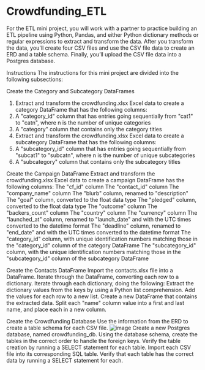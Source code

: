 # Crowdfunding_ETL
For the ETL mini project, you will work with a partner to practice building an ETL pipeline using Python, Pandas, and either Python dictionary methods or regular expressions to extract and transform the data. After you transform the data, you'll create four CSV files and use the CSV file data to create an ERD and a table schema. Finally, you’ll upload the CSV file data into a Postgres database.

Instructions
The instructions for this mini project are divided into the following subsections:

Create the Category and Subcategory DataFrames
  1. Extract and transform the crowdfunding.xlsx Excel data to create a category DataFrame that has the following        columns:
  2. A "category_id" column that has entries going sequentially from "cat1" to "catn", where n is the number of unique      categories
  3. A "category" column that contains only the category titles
  4. Extract and transform the crowdfunding.xlsx Excel data to create a subcategory DataFrame that has the following  columns:
  5. A "subcategory_id" column that has entries going sequentially from "subcat1" to "subcatn", where n is the number of unique subcategories
  6. A "subcategory" column that contains only the subcategory titles

Create the Campaign DataFrame
  Extract and transform the crowdfunding.xlsx Excel data to create a campaign DataFrame has the following columns:
  The "cf_id" column
  The "contact_id" column
  The "company_name" column
  The "blurb" column, renamed to "description"
  The "goal" column, converted to the float data type
  The "pledged" column, converted to the float data type
  The "outcome" column
  The "backers_count" column
  The "country" column
  The "currency" column
  The "launched_at" column, renamed to "launch_date" and with the UTC times converted to the datetime format
  The "deadline" column, renamed to "end_date" and with the UTC times converted to the datetime format
  The "category_id" column, with unique identification numbers matching those in the "category_id" column of the         category DataFrame
  The "subcategory_id" column, with the unique identification numbers matching those in the "subcategory_id" column of   the subcategory DataFrame

Create the Contacts DataFrame
  Import the contacts.xlsx file into a DataFrame.
  Iterate through the DataFrame, converting each row to a dictionary.
  Iterate through each dictionary, doing the following:
    Extract the dictionary values from the keys by using a Python list comprehension.
    Add the values for each row to a new list.
  Create a new DataFrame that contains the extracted data.
  Split each "name" column value into a first and last name, and place each in a new column.

Create the Crowdfunding Database
  Use the information from the ERD to create a table schema for each CSV file.
  ![image](https://github.com/C-Duke0/Crowdfunding_ETL/assets/162658233/0e051516-43a4-4db8-932a-d192a6b97b61)
  Create a new Postgres database, named crowdfunding_db.
  Using the database schema, create the tables in the correct order to handle the foreign keys.
  Verify the table creation by running a SELECT statement for each table.
  Import each CSV file into its corresponding SQL table.
  Verify that each table has the correct data by running a SELECT statement for each.
